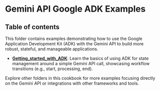 # Gemini API Google ADK Examples

## Table of contents

This folder contains examples demonstrating how to use the Google Application Development Kit (ADK) with the Gemini API to build more robust, stateful, and manageable applications.

*   **[Getting_started_with_ADK](./Getting_started_with_ADK.ipynb)**: Learn the basics of using ADK for state management around a simple Gemini API call, showcasing workflow transitions (e.g., start, processing, end).

Explore other folders in this cookbook for more examples focusing directly on the Gemini API or integrations with other frameworks and tools.

